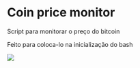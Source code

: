 <h1> Coin price monitor</h1>
<p>Script para monitorar o preço do bitcoin</p>
<p> Feito para coloca-lo na inicialização do bash</p>
<img src="https://i.imgur.com/zMA5st6.png">
